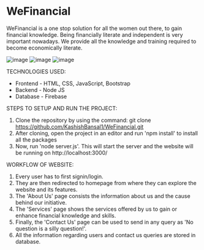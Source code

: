 # WeFinancial

WeFinancial is a one stop solution for all the women out there, to gain financial knowledge. Being financially literate and independent is very important nowadays. We provide all the knowledge and training required to become economically literate.

![image](https://user-images.githubusercontent.com/56094628/200912900-d40f8d9c-d5ec-4410-838a-4eb39e387ad6.png)
![image](https://user-images.githubusercontent.com/56094628/200913080-7b5875bd-60bb-4c23-850c-1839b7c643d0.png)
![image](https://user-images.githubusercontent.com/56094628/200913172-7df48105-9ec3-4537-b899-efd145fa1383.png)


TECHNOLOGIES USED:

- Frontend - HTML, CSS, JavaScript, Bootstrap
- Backend - Node JS
- Database - Firebase


STEPS TO SETUP AND RUN THE PROJECT:

1. Clone the repository by using the command: git clone https://github.com/KashishBansal1/WeFinancial.git
2. After cloning, open the project in an editor and run 'npm install' to install all the packages
3. Now, run 'node server.js'. This will start the server and the website will be running on http://localhost:3000/


WORKFLOW OF WEBSITE:
1. Every user has to first signin/login. 
2. They are then redirected to homepage from where they can explore the website and its features.
3. The 'About Us' page consists the information about us and the cause behind our initiative.
4. The 'Services' page shows the services offered by us to gain or enhance financial knowledge and skills.
5. Finally, the 'Contact Us' page can be used to send in any query as 'No question is a silly question!'.
6. All the information regarding users and contact us queries are stored in database.
